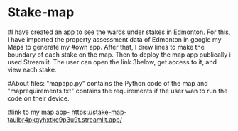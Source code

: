 # Stake-map
#I have created an app to see the wards under stakes in Edmonton. For this, I have imported the property assessment data of Edmonton in google my Maps to generate my #own app. After that, I drew lines to make the boundary of each stake on the map. Then to deploy the map app publically i used Streamlit. The user can open the link 3below, get access to it, and view each stake. 

#About files: "mapapp.py" contains the Python code of the map and "maprequirements.txt" contains the requirements if the user wan to run the code on their device. 


#link to my map app- https://stake-map-taulbr4pkgyhxtkc9p3u9t.streamlit.app/ 
